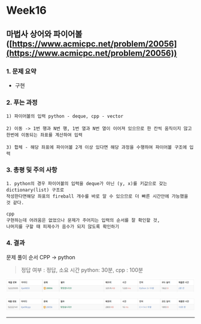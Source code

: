 # Week16

## 마법사 상어와 파이어볼([https://www.acmicpc.net/problem/20056](https://www.acmicpc.net/problem/20056))

### 1. 문제 요약

- 구현

### 2. 푸는 과정

```
1) 파이어볼의 입력 python - deque, cpp - vector

2) 이동 -> 1번 행과 N번 행, 1번 열과 N번 열이 이어져 있으므로 한 칸씩 움직이지 않고 한번에 이동되는 좌표를 계산하여 입력

3) 합체 - 해당 좌표에 파이어볼 2개 이상 있다면 해당 과정을 수행하여 파이어볼 구조에 입력
```

### 3. 총평 및 주의 사항

```
1. python의 경우 파이어볼의 입력을 deque가 아닌 (y, x)를 키값으로 갖는 dictionary(list) 구조로
작성한다면해당 좌표의 fireball 개수를 바로 알 수 있으므로 더 빠른 시간안에 가능했을 것 같다.
```

```
cpp
구현하는데 어려움은 없었으나 문제가 주어지는 입력의 순서를 잘 확인할 것,
나머지를 구할 때 피제수가 음수가 되지 않도록 확인하기
```

### 4. 결과

문제 풀이 순서 CPP → python

> 정답 여부 : 정답,    소요 시간 python: 30분, cpp : 100분
> 

![Week16.PNG](../img/python/Week16.PNG)

![Week16.PNG](../img/cpp/Week16.PNG)

---
